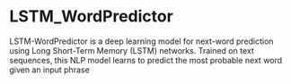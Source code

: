 # LSTM_WordPredictor
LSTM-WordPredictor is a deep learning model for next-word prediction using Long Short-Term Memory (LSTM) networks. Trained on text sequences, this NLP model learns to predict the most probable next word given an input phrase
